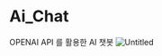 # Ai_Chat

OPENAI API 를 활용한 AI 챗봇
![Untitled](https://s3-us-west-2.amazonaws.com/secure.notion-static.com/9f4b45ef-58ed-4a21-aa26-a9663deb40f0/Untitled.png)
